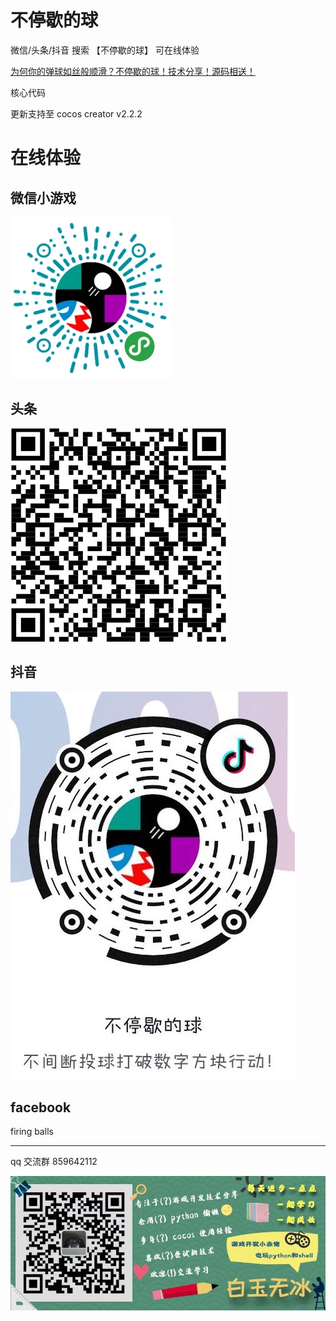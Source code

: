 # 不停歇的球

微信/头条/抖音 搜索 【不停歇的球】 可在线体验

[为何你的弹球如丝般顺滑？不停歇的球！技术分享！源码相送！](https://mp.weixin.qq.com/s/YVB2z7wk3xjiJxartkjoOA)

核心代码

更新支持至 cocos creator v2.2.2

# 在线体验

## 微信小游戏

![](./img/weixin.jpg)

## 头条

![](./img/toutiao.png)

## 抖音

![](./img/douyin.jpg)

## facebook

firing balls


---

qq 交流群 
859642112

![](./img/about.jpg)
